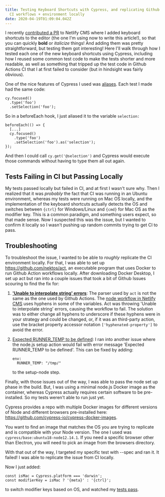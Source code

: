 ```yaml
---
title: Testing Keyboard Shortcuts with Cypress, and replicating Github Actions
  CI workflows + environment locally
date: 2020-04-19T01:09:04.042Z
---
```

I recently [contributed a PR](https://github.com/netlify/netlify-cms/pull/3582) to Netlify CMS  where I added keyboard shortcuts to the editor (the one I'm using now to write this article!), so that you can quickly **bold** or *italicize* things! And adding them was pretty straightforward, but testing them got interesting! Here I'll walk through how I tested each one of the new keyboard shortcuts using Cypress, including how I reused some common test code to make the tests shorter and more readable, as well as something that tripped up the test code in Github Actions CI that I at first failed to consider (but in hindsight was fairly obvious).

One of the nice features of Cypress I used was [aliases](https://docs.cypress.io/guides/core-concepts/variables-and-aliases.html#Sharing-Context). Each test I made had the same code:

```
cy.focused()
  .type('foo')
  .setSelection('foo');
```

So in a beforeEach hook, I just aliased it to the variable `selection:`

```
beforeEach(() => {
  [...]
  cy.focused()
    .type('foo')
    .setSelection('foo').as('selection');
});
```

And then I could call `cy.get('@selection')` and Cypress would execute those commands without having to type them all out again.

## Tests Failing in CI but Passing Locally

My tests passed locally but failed in CI, and at first I wasn't sure why. Then I realized that it was *probably* the fact that CI was running in an Ubuntu environment, whereas my tests were running on Mac OS locally, and the implementation of the keyboard shortcuts actually detects the OS and switches between `{ctrl}` for Windows/Linux and `{cmd}` for Mac OS as the modifier key. This is a common paradigm, and something users expect, so that made sense. Now I suspected this was the issue, but I wanted to confirm it locally so I wasn't pushing up random commits trying to get CI to pass.

## Troubleshooting

To troubleshoot the issue, I wanted to be able to *roughly* replicate the CI environment locally. For that, I was able to set up <https://github.com/nektos/act>, an executable program that uses Docker to run Github Action workflows locally. After downloading Docker Desktop, I set up act but ran into a couple issues that took a bit of Github Issues scouring to find the fix for:

1. **['Unable to interpolate string' errors](https://github.com/nektos/act/issues/104)**: The parser used by `act` is not the same as the one used by Github Actions. The [node workflow in Netlify CMS](https://github.com/netlify/netlify-cms/blob/master/.github/workflows/nodejs.yml) uses hyphens in some of the variables. Act was throwing 'Unable to interpolate string' errors, causing the workflow to fail. The solution was to either change all hyphens to underscore if these hyphens were in your strategy and could be changed, or, if it was an third-party action, use the bracket property accessor notation `['hyphenated-property']` to avoid the error.
2. [Expected RUNNER_TEMP to be defined](https://github.com/nektos/act/issues/159): I ran into another issue where the node.js setup action would fail with error message 'Expected RUNNER_TEMP to be defined'. This can be fixed by adding: 

   ```
   env:
     RUNNER_TEMP: "/tmp/"
   ```

   to the setup-node step.

Finally, with those issues out of the way, I was able to pass the node set up phase in the build. But, I was using a minimal node.js Docker image as the container, whereas Cypress actually requires certain software to be pre-installed. So my tests weren't able to run just yet.

Cypress provides a repo with multiple Docker images for different versions of Node and different browsers pre-installed here: <https://github.com/cypress-io/cypress-docker-images>.

You want to find an image that matches the OS you are trying to replicate and is compatible with your Node version. The one I used was `cypress/base:ubuntu18-node12.14.1`. If you need a specific browser other than Electron, you will need to pick an image from the browsers directory.



With that out of the way, I targeted my specific test with --spec and ran it. It failed! I was able to replicate the issue from CI locally.

Now I just added: 

```
const isMac = Cypress.platform === 'darwin';
const modifierKey = isMac ? '{meta}' : '{ctrl}';
```

to switch modifier keys based on OS, and watched my [tests pass](https://github.com/netlify/netlify-cms/blob/master/cypress/integration/markdown_widget_hotkeys_spec.js).